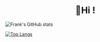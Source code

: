 

<h1 align="center">👋Hi !</h1>

![Frank's GitHub stats](https://github-readme-stats.vercel.app/api?username=fjs138&count_private=true&hide=stars,prs,issues,contribs)

[![Top Langs](https://github-readme-stats.vercel.app/api/top-langs/?username=fjs138&layout=compact)](https://github.com/fjs138)
<!--
Find out more here:

- 💻 Business: [builtbyfrank.com](https://builtbyfrank.com)
- 📕 Blog: [Blog](https://frankjs.net/blog)
- 📫 Email: fjs138@gmail.com
-->




